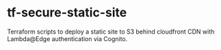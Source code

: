 # tf-secure-static-site
Terraform scripts to deploy a static site to S3 behind cloudfront CDN with Lambda@Edge authentication via Cognito.
